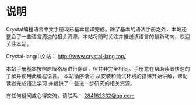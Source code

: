 # 说明
Crystal编程语言中文手册现已基本翻译完成。除了基本的语法手册之外，本站还整合了一些语言周边的相关资源。本站将随时关注并推送该语言的最新动向，欢迎关注本站。

Crystal-lang中文站： http://www.crystal-lang.top/

本站手册基本按照原版格局进行翻译，但并非完全相同。手册意在帮助读者快速的了解并使用此编程语言。
本站循序渐进 从安装和测试环境的搭建开始讲解，帮助读者完成语法学习 并提供了一些进一步研究的相关资源。

有任何疑问或心得交流，请联系： 284162332@qq.com
